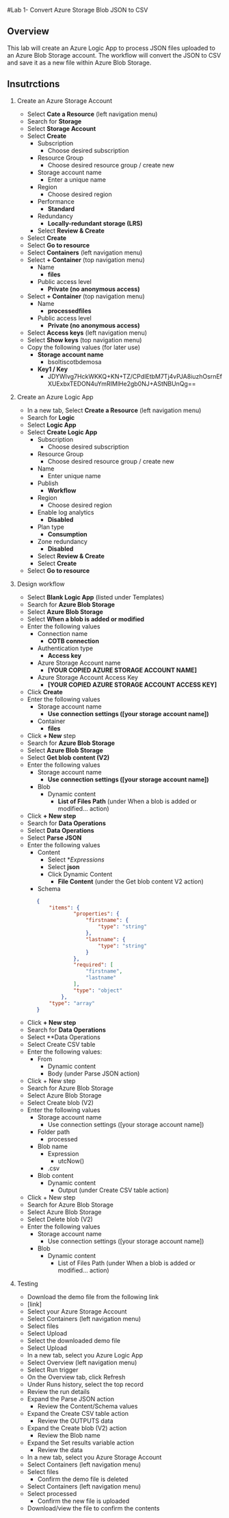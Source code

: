 #Lab 1- Convert Azure Storage Blob JSON to CSV

## Overview
This lab will create an Azure Logic App to process JSON files uploaded to an Azure Blob Storage account. The workflow will convert the JSON to CSV and save it as a new file within Azure Blob Storage. 

## Insutrctions
1. Create an Azure Storage Account
	- Select **Cate a Resource** (left navigation menu)
	- Search for **Storage**
	- Select **Storage Account**
	- Select **Create**
		- Subscription
			- Choose desired subscription
		- Resource Group
			- Choose desired resource group / create new
		- Storage account name
			- Enter a unique name
		- Region
			- Choose desired region
		- Performance
			- **Standard**
		- Redundancy
			- **Locally-redundant storage (LRS)**
		- Select **Review & Create**
	-	 Select **Create**
	- Select **Go to resource**
	- Select **Containers** (left navigation menu)
	- Select **+ Container** (top navigation menu)
		- Name
			- **files**
		- Public access level
			- **Private (no anonymous access)**
	- Select **+ Container** (top navigation menu)
		- Name
			- **processedfiles**
		- Public access level
			- **Private (no anonymous access)**
	- Select **Access keys** (left navigation menu)
	- Select **Show keys** (top navigation menu)
	- Copy the following values (for later use)
		- **Storage account name**
			- bsoltiscotbdemosa
		- **Key1 / Key**
			- JDYWIvg7HckWKKQ+KN+TZ/CPdIEtbM7Tj4vPJA8iuzhOsrnEfXUExbxTEDON4uYmRIMlHe2gb0NJ+AStNBUnQg==
			
2. Create an Azure Logic App
	- In a new tab, Select **Create a Resource** (left navigation menu)
	- Search for **Logic**
	- Select **Logic App**
	- Select **Create Logic App**
		- Subscription
			- Choose desired subscription
		- Resource Group
			- Choose desired resource group / create new
		- Name
			- Enter unique name
		- Publish
			- **Workflow**
		- Region
			- Choose desired region
		- Enable log analytics
			- **Disabled**
		- Plan type
			- **Consumption**
		- Zone redundancy
			- **Disabled**
		- Select **Review & Create**
		- Select **Create**
	- Select **Go to resource**

3. Design workflow
	- Select **Blank Logic App** (listed under Templates)
	- Search for **Azure Blob Storage**
	- Select **Azure Blob Storage**
	- Select **When a blob is added or modified**
	- Enter the following values
		- Connection name
			- **COTB connection**
		- Authentication type
			- **Access key**
		- Azure Storage Account name
			- **[YOUR COPIED AZURE STORAGE ACCOUNT NAME]**
		- Azure Storage Account Access Key
			- **[YOUR COPIED AZURE STORAGE ACCOUNT ACCESS KEY]**
	- Click **Create**
	- Enter the following values
		- Storage account name
			- **Use connection settings ([your storage account name])**
		- Container
			- **files**
	- Click **+ New** step
	- Search for **Azure Blob Storage**
	- Select **Azure Blob Storage**
	- Select **Get blob content (V2)**
	- Enter the following values
		- Storage account name
			- **Use connection settings ([your storage account name])**
		- Blob
			- Dynamic content
				- **List of Files Path** (under When a blob is added or modified… action)
	- Click **+ New step**
	- Search for **Data Operations**
	- Select **Data Operations**
	- Select **Parse JSON**
	- Enter the following values
		- Content
			- Select **Expressions*
			- Select **json**
			- Click Dynamic Content
				- **File Content** (under the Get blob content V2 action)
		- Schema
		 ```json
			{
				"items": {
				        "properties": {
				            "firstname": {
				                "type": "string"
				            },
				            "lastname": {
				                "type": "string"
				            }
				        },
				        "required": [
				            "firstname",
				            "lastname"
				        ],
				        "type": "object"
				    },
				"type": "array"
			}
		 ```
	- Click **+ New step**
	- Search for **Data Operations**
	- Select **Data Operations
	- Select Create CSV table
	- Enter the following values:
		- From
			- Dynamic content
			- Body (under Parse JSON action)
	- Click + New step
	- Search for Azure Blob Storage
	- Select Azure Blob Storage
	- Select Create blob (V2)
	- Enter the following values
		- Storage account name
			- Use connection settings ([your storage account name])
		- Folder path
			- processed
		- Blob name
			- Expression
				- utcNow()
			- .csv
		- Blob content
			- Dynamic content
				- Output (under Create CSV table action)
	- Click + New step
	- Search for Azure Blob Storage
	- Select Azure Blob Storage
	- Select Delete blob (V2)
	- Enter the following values
		- Storage account name
			- Use connection settings ([your storage account name])
		- Blob
			- Dynamic content
				- List of Files Path (under When a blob is added or modified… action)

4. Testing
	- Download the demo file from the following link
	- [link]
	- Select your Azure Storage Account
	- Select Containers (left navigation menu)
	- Select files
	- Select Upload
	- Select the downloaded demo file
	- Select Upload
	- In a new tab, select you Azure Logic App
	- Select Overview (left navigation menu)
	- Select Run trigger
	- On the Overview tab, click Refresh
	- Under Runs history, select the top record
	- Review the run details
	- Expand the Parse JSON action
		- Review the Content/Schema values
	- Expand the Create CSV table action
		- Review the OUTPUTS data
	- Expand the Create blob (V2) action
		- Review the Blob name
	- Expand the Set results variable action
		- Review the data
	- In a new tab, select you Azure Storage Account
	- Select Containers (left navigation menu)
	- Select files
		- Confirm the demo file is deleted
	- Select Containers (left navigation menu)
	- Select processed
		- Confirm the new file is uploaded
	- Download/view the file to confirm the contents

